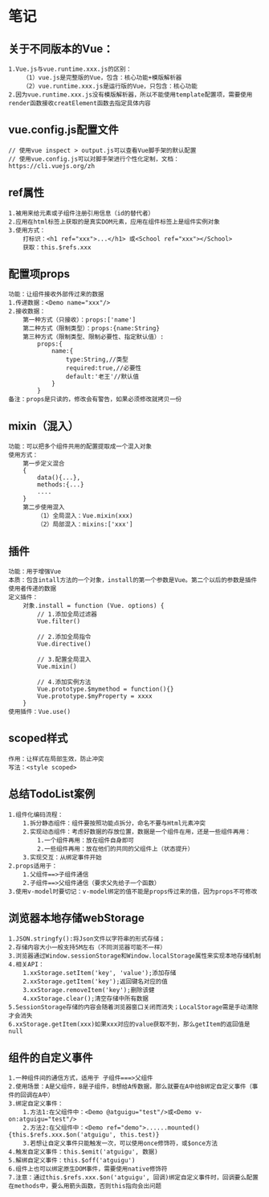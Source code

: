 # 笔记

## 关于不同版本的Vue：
    1.Vue.js与vue.runtime.xxx.js的区别：
        （1）vue.js是完整版的Vue，包含：核心功能+模版解析器
        （2）vue.runtime.xxx.js是运行版的Vue，只包含：核心功能
    2.因为vue.runtime.xxx.js没有模版解析器，所以不能使用template配置项，需要使用render函数接收creatElement函数去指定具体内容

## vue.config.js配置文件
    // 使用vue inspect > output.js可以查看Vue脚手架的默认配置
    // 使用vue.config.js可以对脚手架进行个性化定制，文档：https://cli.vuejs.org/zh

## ref属性
    1.被用来给元素或子组件注册引用信息（id的替代者）
    2.应用在html标签上获取的是真实DOM元素，应用在组件标签上是组件实例对象
    3.使用方式：
        打标识：<h1 ref="xxx">...</h1> 或<School ref="xxx"></School>
        获取：this.$refs.xxx

## 配置项props
    功能：让组件接收外部传过来的数据
    1.传递数据：<Demo name="xxx"/>
    2.接收数据：
        第一种方式（只接收）：props:['name']
        第二种方式（限制类型）：props:{name:String}
        第三种方式（限制类型、限制必要性、指定默认值）:
            props:{
                name:{
                    type:String,//类型
                    required:true,//必要性
                    default:'老王'//默认值
                }
            }
    备注：props是只读的，修改会有警告，如果必须修改就拷贝一份

## mixin（混入）
    功能：可以把多个组件共用的配置提取成一个混入对象
    使用方式：
        第一步定义混合
        {
            data(){...},
            methods:{...}
            ....
        }
        第二步使用混入
            （1）全局混入：Vue.mixin(xxx)
            （2）局部混入：mixins:['xxx']


## 插件
    功能：用于增强Vue
    本质：包含intall方法的一个对象，install的第一个参数是Vue。第二个以后的参数是插件使用者传递的数据
    定义插件：
        对象.install = function (Vue. options) {
            // 1.添加全局过滤器
            Vue.filter()

            // 2.添加全局指令
            Vue.directive()

            // 3.配置全局混入
            Vue.mixin()

            // 4.添加实例方法
            Vue.prototype.$mymethod = function(){}
            Vue.prototype.$myProperty = xxxx
        }
    使用插件：Vue.use()

## scoped样式
    作用：让样式在局部生效，防止冲突
    写法：<style scoped>

## 总结TodoList案例
    1.组件化编码流程：
        1.拆分静态组件：组件要按照功能点拆分，命名不要与Html元素冲突
        2.实现动态组件：考虑好数据的存放位置，数据是一个组件在用，还是一些组件再用：
            1.一个组件再用：放在组件自身即可
            2.一些组件再用：放在他们的共同的父组件上（状态提升）
        3.实现交互：从绑定事件开始
    2.props适用于：
        1.父组件==>子组件通信
        2.子组件==>父组件通信（要求父先给子一个函数）
    3.使用v-model时要切记：v-model绑定的值不能是props传过来的值，因为props不可修改

## 浏览器本地存储webStorage
    1.JSON.stringfy():将Json文件以字符串的形式存储；
    2.存储内容大小一般支持5M左右（不同浏览器可能不一样）
    3.浏览器通过Window.sessionStorage和Window.localStorage属性来实现本地存储机制
    4.相关API：
        1.xxStorage.setItem('key', 'value');添加存储
        2.xxStorage.getItem('key');返回键名对应的值
        3.xxStorage.removeItem('key');删除该健
        4.xxStorage.clear();清空存储中所有数据
    5.SessionStorage存储的内容会随着浏览器窗口关闭而消失；LocalStorage需是手动清除才会消失
    6.xxStorage.getItem(xxx)如果xxx对应的value获取不到，那么getItem的返回值是null

## 组件的自定义事件
    1.一种组件间的通信方式，适用于 子组件===>父组件
    2.使用场景：A是父组件，B是子组件，B想给A传数据，那么就要在A中给B绑定自定义事件（事件的回调在A中）
    3.绑定自定义事件：
        1.方法1:在父组件中：<Demo @atguigu="test"/>或<Demo v-on:atguigu="test"/>
        2.方法2:在父组件中：<Demo ref="demo">......mounted(){this.$refs.xxx.$on('atguigu', this.test)}
        3.若想让自定义事件只能触发一次，可以使用once修饰符，或$once方法
    4.触发自定义事件：this.$emit('atguigu', 数据)
    5.解绑自定义事件：this.$off('atguigu')
    6.组件上也可以绑定原生DOM事件，需要使用native修饰符
    7.注意：通过this.$refs.xxx.$on('atguigu', 回调)绑定自定义事件时，回调要么配置在methods中，要么用箭头函数，否则this指向会出问题

